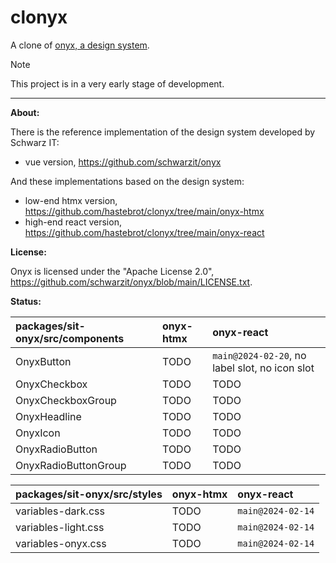 # clonyx

A clone of [onyx, a design system](https://github.com/schwarzit/onyx).

> [!NOTE]
> This project is in a very early stage of development.

---

**About:**

There is the reference implementation of the design system developed by Schwarz IT:

- vue version, https://github.com/schwarzit/onyx

And these implementations based on the design system:

- low-end htmx version, https://github.com/hastebrot/clonyx/tree/main/onyx-htmx
- high-end react version, https://github.com/hastebrot/clonyx/tree/main/onyx-react

**License:**

Onyx is licensed under the "Apache License 2.0", https://github.com/schwarzit/onyx/blob/main/LICENSE.txt.

**Status:**

| packages/sit-onyx/src/components | onyx-htmx | onyx-react                                     |
| :------------------------------- | :-------- | :--------------------------------------------- |
| OnyxButton                       | TODO      | `main@2024-02-20`, no label slot, no icon slot |
| OnyxCheckbox                     | TODO      | TODO                                           |
| OnyxCheckboxGroup                | TODO      | TODO                                           |
| OnyxHeadline                     | TODO      | TODO                                           |
| OnyxIcon                         | TODO      | TODO                                           |
| OnyxRadioButton                  | TODO      | TODO                                           |
| OnyxRadioButtonGroup             | TODO      | TODO                                           |

| packages/sit-onyx/src/styles | onyx-htmx | onyx-react        |
| :--------------------------- | :-------- | :---------------- |
| variables-dark.css           | TODO      | `main@2024-02-14` |
| variables-light.css          | TODO      | `main@2024-02-14` |
| variables-onyx.css           | TODO      | `main@2024-02-14` |
